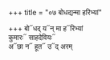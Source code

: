 +++
title = "०७ बोधद्यन्मा हरिभ्यां"

+++
बो᳓धद् य᳓न् मा ह᳓रिभ्यां  
कुमारः᳓ साहदेवियः᳓  
अ᳓छा न᳓ हूत᳓ उ᳓द् अरम्
